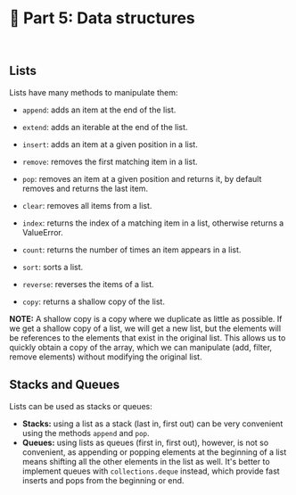 # 🐍 Part 5: Data structures
<br/>

## Lists

Lists have many methods to manipulate them:

* `append`: adds an item at the end of the list.

* `extend`: adds an iterable at the end of the list.

* `insert`: adds an item at a given position in a list.

* `remove`: removes the first matching item in a list.

* `pop`: removes an item at a given position and returns it, by default removes and returns the last item.

* `clear`: removes all items from a list.

* `index`: returns the index of a matching item in a list, otherwise returns a ValueError.

* `count`: returns the number of times an item appears in a list.

* `sort`: sorts a list.

* `reverse`: reverses the items of a list.

* `copy`: returns a shallow copy of the list.

__NOTE:__ A shallow copy is a copy where we duplicate as little as possible. 
If we get a shallow copy of a list, we will get a new list, but the elements will be references to the elements that exist
in the original list. This allows us to quickly obtain a copy of the array, which we can manipulate (add, filter, remove 
elements) without modifying the original list.
<br/>

## Stacks and Queues

Lists can be used as stacks or queues:

* __Stacks:__ using a list as a stack (last in, first out) can be very convenient using the methods `append` and `pop`.
* __Queues:__ using lists as queues (first in, first out), however, is not so convenient, as appending or popping elements 
at the beginning of a list means shifting all the other elements in the list as well. It's better to implement queues with 
`collections.deque` instead, which provide fast inserts and pops from the beginning or end.
